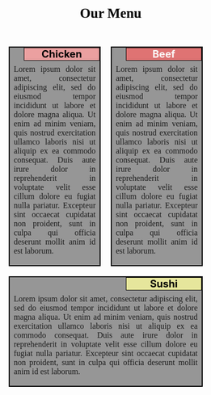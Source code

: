 <!doctype html>
<html>
<head>
<link rel="stylesheet" href="css/css.css">
<meta charset="utf-8">
<meta name='viewport' content='width=device-width, initial-scale=1'>
<title>Module 2 Coding Assignment</title>
</head>
<body>
<h1>Our Menu</h1>
<div class='row'>
	<div class='col-lg-4 col-md-6 sx-12'>
		<div class='section'>
			<span id='nr1'>Chicken</span>
				<p>Lorem ipsum dolor sit amet, consectetur adipiscing elit, sed do eiusmod tempor incididunt ut labore et dolore magna aliqua. Ut enim ad minim veniam, quis nostrud exercitation ullamco laboris nisi ut aliquip ex ea commodo consequat. Duis aute irure dolor in reprehenderit in voluptate velit esse cillum dolore eu fugiat nulla pariatur. Excepteur sint occaecat cupidatat non proident, sunt in culpa qui officia deserunt mollit anim id est laborum.</p>
		</div>
	</div>
	<div class='col-lg-4 col-md-6 sx-12'>
		<div class='section'>
			<span id='nr2'>Beef</span>
				<p>Lorem ipsum dolor sit amet, consectetur adipiscing elit, sed do eiusmod tempor incididunt ut labore et dolore magna aliqua. Ut enim ad minim veniam, quis nostrud exercitation ullamco laboris nisi ut aliquip ex ea commodo consequat. Duis aute irure dolor in reprehenderit in voluptate velit esse cillum dolore eu fugiat nulla pariatur. Excepteur sint occaecat cupidatat non proident, sunt in culpa qui officia deserunt mollit anim id est laborum.</p>
		</div>
	</div>
	<div class='col-lg-4 col-md-12 sx-12'>
		<div class='section'>
			<span id='nr3'>Sushi</span>
				<p>Lorem ipsum dolor sit amet, consectetur adipiscing elit, sed do eiusmod tempor incididunt ut labore et dolore magna aliqua. Ut enim ad minim veniam, quis nostrud exercitation ullamco laboris nisi ut aliquip ex ea commodo consequat. Duis aute irure dolor in reprehenderit in voluptate velit esse cillum dolore eu fugiat nulla pariatur. Excepteur sint occaecat cupidatat non proident, sunt in culpa qui officia deserunt mollit anim id est laborum.</p>
		</div>
	</div>
</div>
</body>
</html>


<style>


* {
  box-sizing: border-box;
}

h1 {
	font-size: 27px;
	font-family: Georgia serif;
	text-align: center;
	color: rgb(0, 0, 0);
	margin-bottom: 30px;
}

p {
	padding: 15px 5px 0px 5px;
	font-family: Georgia sans-serif;
	font-size: 16px;
	position: relative;
}

.section { 
	background-color: rgb(150, 150, 150);
   	border: 2px solid black;
   	margin-top: 20px; 
   	margin-right: 20px; 
   	padding: 3px;
   	text-align: justify;
   	position: relative;
 }

span {
	font-size: 20px;
	width: 150px;
	border: 1px solid black;
	font-weight: bold;
	text-align: center;
	float: right; top :0; right: 0; margin: 0;
	position: absolute;
}

#nr1 {
	background-color: rgb(235, 160, 160);
	color: rgb(0, 0, 0);
}

#nr2 {
	background-color: rgb(223, 115, 115);
	color: rgb(250, 250, 250);
}

#nr3 {
	background-color: rgb(230, 230, 156);
	color: rgb(0, 0, 0);
}


.row {
	width: 100%;
}

/* Desktop size */

@media (min-width: 992px) {
 
  .col-lg-4 {
    width: 33.33%;
    float: left;
	}
}

/* Tablet size */

@media (min-width: 768px) and (max-width: 991px) {
 
  .col-md-6 {
    width: 50%;
    float: left;
  }
  .col-md-12 {
    width: 100%;
    float: left;
  }
}

/* Cellphone size */

@media (max-width: 767px)  {
  
  .col-sx-12 {
  	float: left;
    width: 100%;
  }
}


</style>
